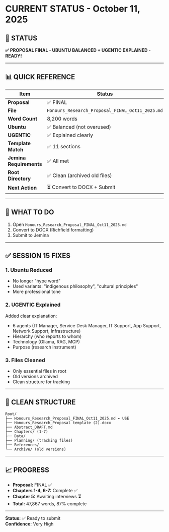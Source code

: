 # CURRENT STATUS - October 11, 2025

## 🎯 STATUS

**✅ PROPOSAL FINAL - UBUNTU BALANCED + UGENTIC EXPLAINED - READY!**

---

## 📊 QUICK REFERENCE

| Item | Status |
|------|--------|
| **Proposal** | ✅ FINAL |
| **File** | `Honours_Research_Proposal_FINAL_Oct11_2025.md` |
| **Word Count** | 8,200 words |
| **Ubuntu** | ✅ Balanced (not overused) |
| **UGENTIC** | ✅ Explained clearly |
| **Template Match** | ✅ 11 sections |
| **Jemina Requirements** | ✅ All met |
| **Root Directory** | ✅ Clean (archived old files) |
| **Next Action** | ⏳ Convert to DOCX + Submit |

---

## 🚀 WHAT TO DO

1. Open `Honours_Research_Proposal_FINAL_Oct11_2025.md`
2. Convert to DOCX (Richfield formatting)
3. Submit to Jemina

---

## ✅ SESSION 15 FIXES

### **1. Ubuntu Reduced**
- No longer "hype word"
- Used variants: "indigenous philosophy", "cultural principles"
- More professional tone

### **2. UGENTIC Explained**
Added clear explanation:
- 6 agents (IT Manager, Service Desk Manager, IT Support, App Support, Network Support, Infrastructure)
- Hierarchy (who reports to whom)
- Technology (Ollama, RAG, MCP)
- Purpose (research instrument)

### **3. Files Cleaned**
- Only essential files in root
- Old versions archived
- Clean structure for tracking

---

## 📁 CLEAN STRUCTURE

```
Root/
├── Honours_Research_Proposal_FINAL_Oct11_2025.md ← USE
├── Honours_Research_Proposal template (2).docx
├── Abstract_DRAFT.md
├── Chapters/ (1-7)
├── Data/
├── Planning/ (tracking files)
├── References/
└── Archive/ (old versions)
```

---

## 📈 PROGRESS

- **Proposal:** FINAL ✅
- **Chapters 1-4, 6-7:** Complete ✅
- **Chapter 5:** Awaiting interviews ⏳
- **Total:** 47,867 words, 87% complete

---

**Status:** ✅ Ready to submit  
**Confidence:** Very High
